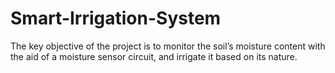 # Smart-Irrigation-System
The key objective of the project is to monitor the soil’s moisture content with the aid of a moisture sensor circuit, and irrigate it based on its nature.
